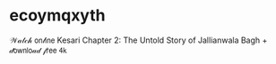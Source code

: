 # ecoymqxyth
 𝒲𝒶𝓉𝒸𝒽 𝗈𝗇𝓁𝗂𝗇𝖾 Kesari Chapter 2: The Untold Story of Jallianwala Bagh + 𝒹𝗈𝗐𝗇𝗅𝗈𝒶𝒹 𝒻𝗋𝖾𝖾 𝟦𝗄 
